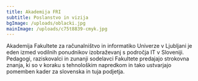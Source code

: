 ```yaml
---
title: Akademija FRI
subtitle: Poslanstvo in vizija
bgImage: /uploads/oblacki.jpg
mainImage: /uploads/c75t8839-cmyk.jpg
---
```

Akademija Fakultete za računalništvo in informatiko Univerze v Ljubljani je eden izmed vodilnih ponudnikov izobraževanj s področja IT v Sloveniji. Pedagogi, raziskovalci in zunanji sodelavci Fakultete predajajo strokovna znanja, ki so v koraku s tehnološkim napredkom in tako ustvarjajo pomemben kader za slovenska in tuja podjetja.
